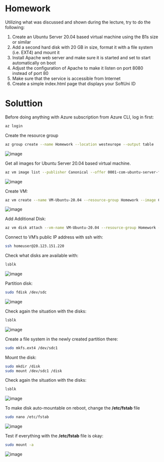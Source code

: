 # Homework

Utilizing what was discussed and shown during the lecture, try to do the following:
1.	Create an Ubuntu Server 20.04 based virtual machine using the B1s size or similar
2.	Add a second hard disk with 20 GB in size, format it with a file system (i.e. EXT4) and mount it
3.	Install Apache web server and make sure it is started and set to start automatically on boot
4.	Adjust the configuration of Apache to make it listen on port 8080 instead of port 80
5.	Make sure that the service is accessible from Internet
6.	Create a simple index.html page that displays your SoftUni ID 

# Soluttion

Before doing anything with Azure subscription from Azure CLI, log in first:

```bash
az login
```

Create the resource group

```bash
az group create --name Homework --location westeurope --output table
```

![image](https://user-images.githubusercontent.com/34960418/152345471-fcb61cf1-3144-4a52-bd5e-6fa48c90b20d.png)


Get all images for Ubuntu Server 20.04 based virtual machine.

```bash
az vm image list --publisher Canonical --offer 0001-com-ubuntu-server-focal --location westeurope --all --output table
```

![image](https://user-images.githubusercontent.com/34960418/152344264-fe86c7a6-bec4-4ca9-b2e9-eaa9831286ec.png)


Create VM:

```bash
az vm create --name VM-Ubuntu-20.04 --resource-group Homework --image Canonical:0001-com-ubuntu-server-focal:20_04-lts:latest --size Standard_B1s --admin-username homeuser --admin-password HomePassword-2022 --output table
```

![image](https://user-images.githubusercontent.com/34960418/152346487-685ebf89-50a5-4f31-85bc-2c1d621660e3.png)


Add Additional Disk:

```bash
az vm disk attach --vm-name VM-Ubuntu-20.04 --resource-group Homework --name VM-Ubuntu-20.04_Disk2 --size-gb 20 --sku Standard_LRS --new --output table
```

Connect to VM’s public IP address with ssh with:

```bash
ssh homeuser@20.123.151.220
```

Check what disks are available with:

```bash
lsblk
```

![image](https://user-images.githubusercontent.com/34960418/152348003-19f69bf3-c7b6-4460-8de4-517368584263.png)


Partition disk:

```bash
sudo fdisk /dev/sdc
```

![image](https://user-images.githubusercontent.com/34960418/152348192-7429bde4-916d-4aea-b2d8-6d937298053a.png)


Check again the situation with the disks:

```bash
lsblk
```

![image](https://user-images.githubusercontent.com/34960418/152348328-544a86de-cbde-4e3b-9168-cb4f614e5390.png)


Create a file system in the newly created partition there:

```bash
sudo mkfs.ext4 /dev/sdc1
```

Mount the disk:

```bash
sudo mkdir /disk
sudo mount /dev/sdc1 /disk
```

Check again the situation with the disks:

```bash
lsblk
```

![image](https://user-images.githubusercontent.com/34960418/152348678-2056ca99-8b0d-4905-bfd6-30a3fe876a43.png)


To make disk auto-mountable on reboot, change the **/etc/fstab** file

```bash
sudo nano /etc/fstab
```

![image](https://user-images.githubusercontent.com/34960418/152349108-b7c5df8e-41e3-411e-9c6a-32c2f535860c.png)


Test if everything with the **/etc/fstab** file is okay:

```bash
sudo mount -a
```

![image](https://user-images.githubusercontent.com/34960418/152349271-56f5a4d8-d8a9-4b80-921d-b9e34a1ee8fe.png)




